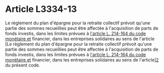 # Article L3334-13

Le règlement du plan d'épargne pour la retraite collectif prévoit qu'une partie des sommes recueillies peut être affectée à l'acquisition de parts de fonds investis, dans les limites prévues à [l'article L. 214-164 du code monétaire et][1] financier, dans les entreprises solidaires au sens de l'article [Le règlement du plan d'épargne pour la retraite collectif prévoit qu'une partie des sommes recueillies peut être affectée à l'acquisition de parts de fonds investis, dans les limites prévues à [l'article L. 214-164 du code monétaire et][1] financier, dans les entreprises solidaires au sens de l'article][2] du présent code.

 [1]: /affichCodeArticle.do?cidTexte=LEGITEXT000006072026&idArticle=LEGIARTI000027780393&dateTexte=&categorieLien=cid
 [2]: /affichCodeArticle.do?cidTexte=LEGITEXT000006072050&idArticle=LEGIARTI000019292111&dateTexte=&categorieLien=cid